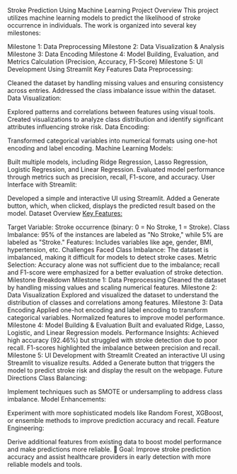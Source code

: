 Stroke Prediction Using Machine Learning
Project Overview
This project utilizes machine learning models to predict the likelihood of stroke occurrence in individuals. The work is organized into several key milestones:

Milestone 1: Data Preprocessing
Milestone 2: Data Visualization & Analysis
Milestone 3: Data Encoding
Milestone 4: Model Building, Evaluation, and Metrics Calculation (Precision, Accuracy, F1-Score)
Milestone 5: UI Development Using Streamlit
Key Features
Data Preprocessing:

Cleaned the dataset by handling missing values and ensuring consistency across entries.
Addressed the class imbalance issue within the dataset.
Data Visualization:

Explored patterns and correlations between features using visual tools.
Created visualizations to analyze class distribution and identify significant attributes influencing stroke risk.
Data Encoding:

Transformed categorical variables into numerical formats using one-hot encoding and label encoding.
Machine Learning Models:

Built multiple models, including Ridge Regression, Lasso Regression, Logistic Regression, and Linear Regression.
Evaluated model performance through metrics such as precision, recall, F1-score, and accuracy.
User Interface with Streamlit:

Developed a simple and interactive UI using Streamlit.
Added a Generate button, which, when clicked, displays the predicted result based on the model.
Dataset Overview
<u>Key Features:</u>

Target Variable: Stroke occurrence (binary: 0 = No Stroke, 1 = Stroke).
Class Imbalance: 95% of the instances are labeled as "No Stroke," while 5% are labeled as "Stroke."
Features: Includes variables like age, gender, BMI, hypertension, etc.
Challenges Faced
Class Imbalance:
The dataset is imbalanced, making it difficult for models to detect stroke cases.
Metric Selection:
Accuracy alone was not sufficient due to the imbalance; recall and F1-score were emphasized for a better evaluation of stroke detection.
Milestone Breakdown
Milestone 1: Data Preprocessing
Cleaned the dataset by handling missing values and scaling numerical features.
Milestone 2: Data Visualization
Explored and visualized the dataset to understand the distribution of classes and correlations among features.
Milestone 3: Data Encoding
Applied one-hot encoding and label encoding to transform categorical variables.
Normalized features to improve model performance.
Milestone 4: Model Building & Evaluation
Built and evaluated Ridge, Lasso, Logistic, and Linear Regression models.
Performance Insights:
Achieved high accuracy (92.46%) but struggled with stroke detection due to poor recall.
F1-scores highlighted the imbalance between precision and recall.
Milestone 5: UI Development with Streamlit
Created an interactive UI using Streamlit to visualize results.
Added a Generate button that triggers the model to predict stroke risk and display the result on the webpage.
Future Directions
Class Balancing:

Implement techniques such as SMOTE or undersampling to address class imbalance.
Model Enhancements:

Experiment with more sophisticated models like Random Forest, XGBoost, or ensemble methods to improve prediction accuracy and recall.
Feature Engineering:

Derive additional features from existing data to boost model performance and make predictions more reliable.
🎯 Goal: Improve stroke prediction accuracy and assist healthcare providers in early detection with more reliable models and tools.












